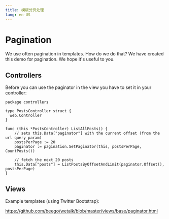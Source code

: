 ```yaml
---
title: 模板分页处理
lang: en-US
---
```


# Pagination

We use often pagination in templates. How do we do that?
We have created this demo for pagination. We hope it's useful to you.

## Controllers

Before you can use the paginator in the view you have to set it in your controller:

    package controllers

    type PostsController struct {
      web.Controller
    }
    
    func (this *PostsController) ListAllPosts() {
        // sets this.Data["paginator"] with the current offset (from the url query param)
        postsPerPage := 20
      	paginator := pagination.SetPaginator(this, postsPerPage, CountPosts())

        // fetch the next 20 posts
        this.Data["posts"] = ListPostsByOffsetAndLimit(paginator.Offset(), postsPerPage)
    }

## Views

Example templates (using Twitter Bootstrap):

https://github.com/beego/wetalk/blob/master/views/base/paginator.html

